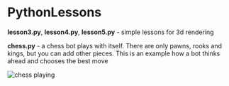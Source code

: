 # PythonLessons
**lesson3.py**, **lesson4.py**, **lesson5.py** - simple lessons for 3d rendering

**chess.py** - a chess bot plays with itself. There are only pawns, rooks and kings, but you can add other pieces. This is an example how a bot thinks ahead and chooses the best move

![chess playing](https://github.com/ef-end-y/PythonLessons/blob/master/images/chess.png)
